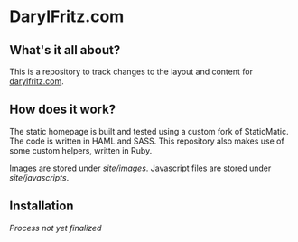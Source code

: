 DarylFritz.com
==============

What's it all about?
--------------------
This is a repository to track changes to the layout and content for [darylfritz.com](http://darylfritz.com/).

How does it work?
-----------------
The static homepage is built and tested using a custom fork of StaticMatic. The code is written in HAML and SASS. This repository also makes use of some custom helpers, written in Ruby.

Images are stored under *site/images*.
Javascript files are stored under *site/javascripts*.

Installation
------------
*Process not yet finalized*
